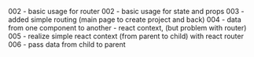 

002 - basic usage for router
002 - basic usage for state and props
003 - added simple routing (main page to create project and back)
004 - data from one component to another - react context, (but problem with router)
005 - realize simple react context (from parent to child) with react router
006 - pass data from child to parent

